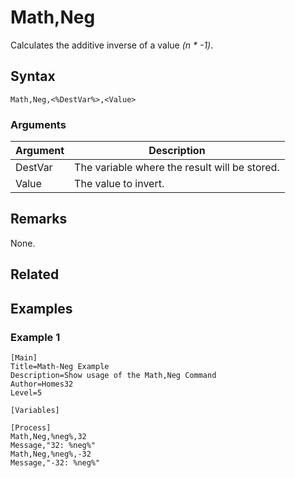 # Math,Neg

Calculates the additive inverse of a value *(n * -1)*.

## Syntax

```pebakery
Math,Neg,<%DestVar%>,<Value>
```

### Arguments

| Argument | Description |
| --- | --- |
| DestVar | The variable where the result will be stored. |
| Value | The value to invert. |

## Remarks

None.

## Related

## Examples

### Example 1

```pebakery
[Main]
Title=Math-Neg Example
Description=Show usage of the Math,Neg Command
Author=Homes32
Level=5

[Variables]

[Process]
Math,Neg,%neg%,32
Message,"32: %neg%"
Math,Neg,%neg%,-32
Message,"-32: %neg%"
```